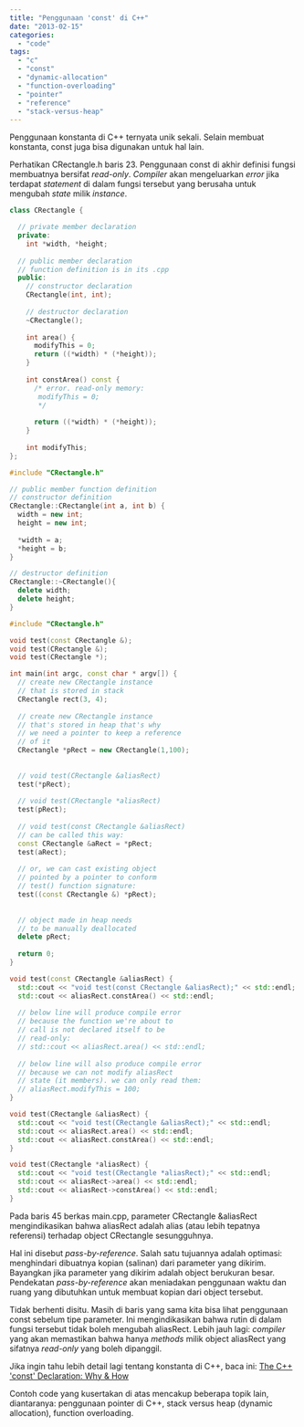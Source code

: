```yaml
---
title: "Penggunaan 'const' di C++"
date: "2013-02-15"
categories: 
  - "code"
tags: 
  - "c"
  - "const"
  - "dynamic-allocation"
  - "function-overloading"
  - "pointer"
  - "reference"
  - "stack-versus-heap"
---
```


Penggunaan konstanta di C++ ternyata unik sekali. Selain membuat konstanta, const juga bisa digunakan untuk hal lain.

Perhatikan CRectangle.h baris 23. Penggunaan const di akhir definisi fungsi membuatnya bersifat _read-only_. _Compiler_ akan mengeluarkan _error_ jika terdapat _statement_ di dalam fungsi tersebut yang berusaha untuk mengubah _state_ milik _instance_.

```c++
class CRectangle {

  // private member declaration
  private:
    int *width, *height;
  
  // public member declaration
  // function definition is in its .cpp
  public:
    // constructor declaration
    CRectangle(int, int);
  
    // destructor declaration
    ~CRectangle();
  
    int area() {
      modifyThis = 0;
      return ((*width) * (*height));
    }
  
    int constArea() const {
      /* error. read-only memory: 
       modifyThis = 0;
       */
      
      return ((*width) * (*height));
    }
  
    int modifyThis;
}; 

#include "CRectangle.h"

// public member function definition
// constructor definition
CRectangle::CRectangle(int a, int b) {
  width = new int;
  height = new int;
    
  *width = a;
  *height = b;
}

// destructor definition
CRectangle::~CRectangle(){
  delete width;
  delete height;
}

#include "CRectangle.h"

void test(const CRectangle &);
void test(CRectangle &);
void test(CRectangle *);

int main(int argc, const char * argv[]) {
  // create new CRectangle instance
  // that is stored in stack
  CRectangle rect(3, 4);
  
  // create new CRectangle instance
  // that's stored in heap that's why
  // we need a pointer to keep a reference
  // of it
  CRectangle *pRect = new CRectangle(1,100);
  
  
  // void test(CRectangle &aliasRect)
  test(*pRect);
  
  // void test(CRectangle *aliasRect)
  test(pRect);
  
  // void test(const CRectangle &aliasRect)
  // can be called this way:
  const CRectangle &aRect = *pRect;
  test(aRect);
  
  // or, we can cast existing object
  // pointed by a pointer to conform
  // test() function signature:
  test((const CRectangle &) *pRect);
  
  
  // object made in heap needs
  // to be manually deallocated
  delete pRect;
  
  return 0;
}

void test(const CRectangle &aliasRect) {
  std::cout << "void test(const CRectangle &aliasRect);" << std::endl;
  std::cout << aliasRect.constArea() << std::endl;
  
  // below line will produce compile error
  // because the function we're about to
  // call is not declared itself to be
  // read-only:
  // std::cout << aliasRect.area() << std::endl;
  
  // below line will also produce compile error
  // because we can not modify aliasRect
  // state (it members). we can only read them:
  // aliasRect.modifyThis = 100;
}

void test(CRectangle &aliasRect) {
  std::cout << "void test(CRectangle &aliasRect);" << std::endl;
  std::cout << aliasRect.area() << std::endl;
  std::cout << aliasRect.constArea() << std::endl;
}

void test(CRectangle *aliasRect) {
  std::cout << "void test(CRectangle *aliasRect);" << std::endl;
  std::cout << aliasRect->area() << std::endl;
  std::cout << aliasRect->constArea() << std::endl;
} 
```

Pada baris 45 berkas main.cpp, parameter CRectangle &aliasRect mengindikasikan bahwa aliasRect adalah alias (atau lebih tepatnya referensi) terhadap object CRectangle sesungguhnya.

Hal ini disebut _pass-by-reference_. Salah satu tujuannya adalah optimasi: menghindari dibuatnya kopian (salinan) dari parameter yang dikirim. Bayangkan jika parameter yang dikirim adalah object berukuran besar. Pendekatan _pass-by-reference_ akan meniadakan penggunaan waktu dan ruang yang dibutuhkan untuk membuat kopian dari object tersebut.

Tidak berhenti disitu. Masih di baris yang sama kita bisa lihat penggunaan const sebelum tipe parameter. Ini mengindikasikan bahwa rutin di dalam fungsi tersebut tidak boleh mengubah aliasRect. Lebih jauh lagi: _compiler_ yang akan memastikan bahwa hanya _methods_ milik object aliasRect yang sifatnya _read-only_ yang boleh dipanggil.

Jika ingin tahu lebih detail lagi tentang konstanta di C++, baca ini: [The C++ 'const' Declaration: Why & How](http://duramecho.com/ComputerInformation/WhyHowCppConst.html "The C++ 'const' Declaration: Why & How")

Contoh code yang kusertakan di atas mencakup beberapa topik lain, diantaranya: penggunaan pointer di C++, stack versus heap (dynamic allocation), function overloading.
